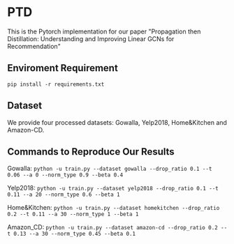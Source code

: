 # PTD
This is the Pytorch implementation for our paper "Propagation then Distillation: Understanding and Improving Linear GCNs for Recommendation"

## Enviroment Requirement
`pip install -r requirements.txt`

## Dataset
We provide four processed datasets: Gowalla, Yelp2018, Home&Kitchen and Amazon-CD.

## Commands to Reproduce Our Results
Gowalla:
`python -u train.py --dataset gowalla --drop_ratio 0.1 --t 0.06 --a 0 --norm_type 0.9 --beta 0.4`

Yelp2018:
`python -u train.py --dataset yelp2018 --drop_ratio 0.1 --t 0.11 --a 20 --norm_type 0.6 --beta 1`

Home&Kitchen:
`python -u train.py --dataset homekitchen --drop_ratio 0.2 --t 0.11 --a 30 --norm_type 1 --beta 1`

Amazon_CD:
`python -u train.py --dataset amazon-cd --drop_ratio 0.2 --t 0.13 --a 30 --norm_type 0.45 --beta 0.1`
